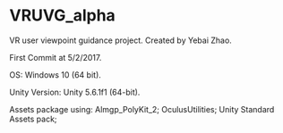 # VRUVG_alpha
VR user viewpoint guidance project.
Created by Yebai Zhao.

First Commit at 5/2/2017.

OS: Windows 10 (64 bit).

Unity Version: Unity 5.6.1f1 (64-bit).

Assets package using: 
Almgp_PolyKit_2;
OculusUtilities;
Unity Standard Assets pack;